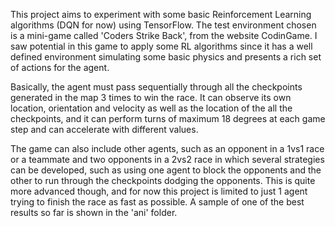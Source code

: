 This project aims to experiment with some basic Reinforcement Learning algorithms (DQN for now) using TensorFlow.
The test environment chosen is a mini-game called 'Coders Strike Back', from the website CodinGame. I saw potential in this game to apply
some RL algorithms since it has a well defined environment simulating some basic physics and presents a rich set of actions for the agent.

Basically, the agent must pass sequentially through all the checkpoints generated in the map 3 times to win the race. It can observe its
own location, orientation and velocity as well as the location of the all the checkpoints, and it can perform turns of maximum 18 degrees
at each game step and can accelerate with different values.

The game can also include other agents, such as an opponent in a 1vs1 race or a teammate and two opponents in a 2vs2 race in which several 
strategies can be developed, such as using one agent to block the opponents and the other to run through the checkpoints dodging the opponents.
This is quite more advanced though, and for now this project is limited to just 1 agent trying to finish the race as fast as possible.
A sample of one of the best results so far is shown in the 'ani' folder.
